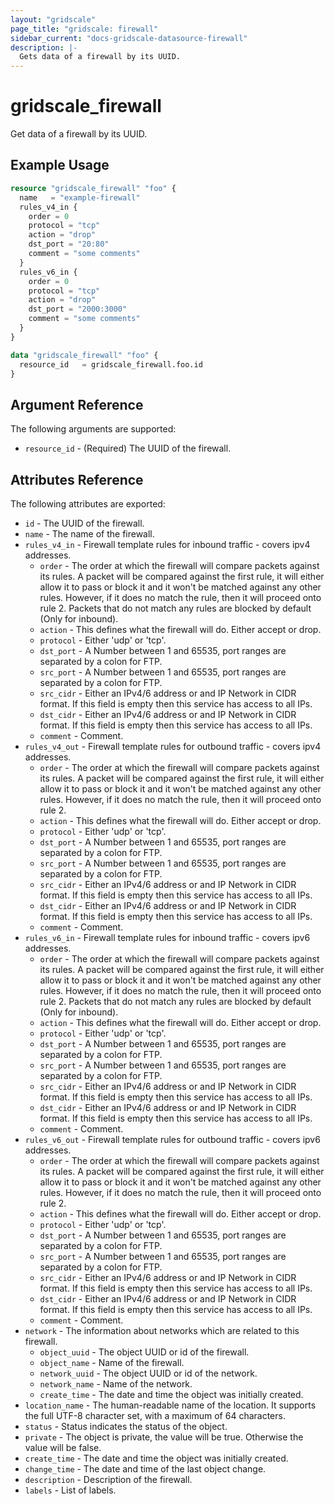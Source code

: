 ```yaml
---
layout: "gridscale"
page_title: "gridscale: firewall"
sidebar_current: "docs-gridscale-datasource-firewall"
description: |-
  Gets data of a firewall by its UUID.
---
```


# gridscale_firewall

Get data of a firewall by its UUID.

## Example Usage

```terraform
resource "gridscale_firewall" "foo" {
  name   = "example-firewall"
  rules_v4_in {
    order = 0
    protocol = "tcp"
    action = "drop"
    dst_port = "20:80"
    comment = "some comments"
  }
  rules_v6_in {
    order = 0
    protocol = "tcp"
    action = "drop"
    dst_port = "2000:3000"
    comment = "some comments"
  }
}

data "gridscale_firewall" "foo" {
  resource_id   = gridscale_firewall.foo.id
}
```

## Argument Reference

The following arguments are supported:

* `resource_id` - (Required) The UUID of the firewall.

## Attributes Reference

The following attributes are exported:

* `id` - The UUID of the firewall.
* `name` - The name of the firewall.
* `rules_v4_in` - Firewall template rules for inbound traffic - covers ipv4 addresses.
    * `order` - The order at which the firewall will compare packets against its rules. A packet will be compared against the first rule, it will either allow it to pass or block it and it won't be matched against any other rules. However, if it does no match the rule, then it will proceed onto rule 2. Packets that do not match any rules are blocked by default (Only for inbound).
    * `action` - This defines what the firewall will do. Either accept or drop.
    * `protocol` - Either 'udp' or 'tcp'.
    * `dst_port` - A Number between 1 and 65535, port ranges are separated by a colon for FTP.
    * `src_port` - A Number between 1 and 65535, port ranges are separated by a colon for FTP.
    * `src_cidr` - Either an IPv4/6 address or and IP Network in CIDR format. If this field is empty then this service has access to all IPs.
    * `dst_cidr` - Either an IPv4/6 address or and IP Network in CIDR format. If this field is empty then this service has access to all IPs.
    * `comment` - Comment.
* `rules_v4_out` - Firewall template rules for outbound traffic - covers ipv4 addresses.
    * `order` - The order at which the firewall will compare packets against its rules. A packet will be compared against the first rule, it will either allow it to pass or block it and it won't be matched against any other rules. However, if it does no match the rule, then it will proceed onto rule 2.
    * `action` - This defines what the firewall will do. Either accept or drop.
    * `protocol` - Either 'udp' or 'tcp'.
    * `dst_port` - A Number between 1 and 65535, port ranges are separated by a colon for FTP.
    * `src_port` - A Number between 1 and 65535, port ranges are separated by a colon for FTP.
    * `src_cidr` - Either an IPv4/6 address or and IP Network in CIDR format. If this field is empty then this service has access to all IPs.
    * `dst_cidr` - Either an IPv4/6 address or and IP Network in CIDR format. If this field is empty then this service has access to all IPs.
    * `comment` - Comment.
* `rules_v6_in` - Firewall template rules for inbound traffic - covers ipv6 addresses.
    * `order` - The order at which the firewall will compare packets against its rules. A packet will be compared against the first rule, it will either allow it to pass or block it and it won't be matched against any other rules. However, if it does no match the rule, then it will proceed onto rule 2. Packets that do not match any rules are blocked by default (Only for inbound).
    * `action` - This defines what the firewall will do. Either accept or drop.
    * `protocol` - Either 'udp' or 'tcp'.
    * `dst_port` - A Number between 1 and 65535, port ranges are separated by a colon for FTP.
    * `src_port` - A Number between 1 and 65535, port ranges are separated by a colon for FTP.
    * `src_cidr` - Either an IPv4/6 address or and IP Network in CIDR format. If this field is empty then this service has access to all IPs.
    * `dst_cidr` - Either an IPv4/6 address or and IP Network in CIDR format. If this field is empty then this service has access to all IPs.
    * `comment` - Comment.
* `rules_v6_out` - Firewall template rules for outbound traffic - covers ipv6 addresses.
    * `order` - The order at which the firewall will compare packets against its rules. A packet will be compared against the first rule, it will either allow it to pass or block it and it won't be matched against any other rules. However, if it does no match the rule, then it will proceed onto rule 2.
    * `action` - This defines what the firewall will do. Either accept or drop.
    * `protocol` - Either 'udp' or 'tcp'.
    * `dst_port` - A Number between 1 and 65535, port ranges are separated by a colon for FTP.
    * `src_port` - A Number between 1 and 65535, port ranges are separated by a colon for FTP.
    * `src_cidr` - Either an IPv4/6 address or and IP Network in CIDR format. If this field is empty then this service has access to all IPs.
    * `dst_cidr` - Either an IPv4/6 address or and IP Network in CIDR format. If this field is empty then this service has access to all IPs.
    * `comment` - Comment.
* `network` - The information about networks which are related to this firewall.
    * `object_uuid` - The object UUID or id of the firewall.
    * `object_name` - Name of the firewall.
    * `network_uuid` - The object UUID or id of the network.
    * `network_name` - Name of the network.
    * `create_time` - The date and time the object was initially created.
* `location_name` - The human-readable name of the location. It supports the full UTF-8 character set, with a maximum of 64 characters.
* `status` - Status indicates the status of the object.
* `private` - The object is private, the value will be true. Otherwise the value will be false.
* `create_time` - The date and time the object was initially created.
* `change_time` - The date and time of the last object change.
* `description` - Description of the firewall.
* `labels` - List of labels.

